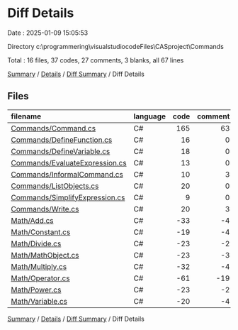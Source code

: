 # Diff Details

Date : 2025-01-09 15:05:53

Directory c:\\programmering\\visualstudiocodeFiles\\CASproject\\Commands

Total : 16 files,  37 codes, 27 comments, 3 blanks, all 67 lines

[Summary](results.md) / [Details](details.md) / [Diff Summary](diff.md) / Diff Details

## Files
| filename | language | code | comment | blank | total |
| :--- | :--- | ---: | ---: | ---: | ---: |
| [Commands/Command.cs](/Commands/Command.cs) | C# | 165 | 63 | 50 | 278 |
| [Commands/DefineFunction.cs](/Commands/DefineFunction.cs) | C# | 16 | 0 | 3 | 19 |
| [Commands/DefineVariable.cs](/Commands/DefineVariable.cs) | C# | 18 | 0 | 3 | 21 |
| [Commands/EvaluateExpression.cs](/Commands/EvaluateExpression.cs) | C# | 13 | 0 | 2 | 15 |
| [Commands/InformalCommand.cs](/Commands/InformalCommand.cs) | C# | 10 | 3 | 2 | 15 |
| [Commands/ListObjects.cs](/Commands/ListObjects.cs) | C# | 20 | 0 | 3 | 23 |
| [Commands/SimplifyExpression.cs](/Commands/SimplifyExpression.cs) | C# | 9 | 0 | 2 | 11 |
| [Commands/Write.cs](/Commands/Write.cs) | C# | 20 | 3 | 3 | 26 |
| [Math/Add.cs](/Math/Add.cs) | C# | -33 | -4 | -10 | -47 |
| [Math/Constant.cs](/Math/Constant.cs) | C# | -19 | -4 | -7 | -30 |
| [Math/Divide.cs](/Math/Divide.cs) | C# | -23 | -2 | -8 | -33 |
| [Math/MathObject.cs](/Math/MathObject.cs) | C# | -23 | -3 | -8 | -34 |
| [Math/Multiply.cs](/Math/Multiply.cs) | C# | -32 | -4 | -9 | -45 |
| [Math/Operator.cs](/Math/Operator.cs) | C# | -61 | -19 | -9 | -89 |
| [Math/Power.cs](/Math/Power.cs) | C# | -23 | -2 | -8 | -33 |
| [Math/Variable.cs](/Math/Variable.cs) | C# | -20 | -4 | -6 | -30 |

[Summary](results.md) / [Details](details.md) / [Diff Summary](diff.md) / Diff Details